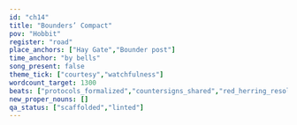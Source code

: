 ```yaml
---
id: "ch14"
title: "Bounders’ Compact"
pov: "Hobbit"
register: "road"
place_anchors: ["Hay Gate","Bounder post"]
time_anchor: "by bells"
song_present: false
theme_tick: ["courtesy","watchfulness"]
wordcount_target: 1300
beats: ["protocols_formalized","countersigns_shared","red_herring_resolved","return_with_addition"]
new_proper_nouns: []
qa_status: ["scaffolded","linted"]
---
```

